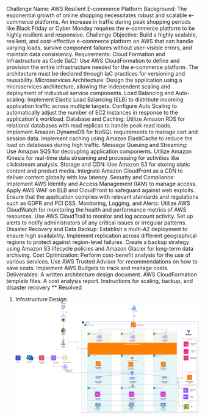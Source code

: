 Challenge Name: AWS Resilient E-commerce Platform
Background: The exponential growth of online shopping necessitates robust and scalable e-commerce platforms. An increase in traffic during peak shopping periods like Black Friday or Cyber Monday requires the e-commerce platform to be highly resilient and responsive.
Challenge Objective: Build a highly scalable, resilient, and cost-effective e-commerce platform on AWS that can handle varying loads, survive component failures without user-visible errors, and maintain data consistency.
Requirements:
Cloud Formation and Infrastructure as Code (IaC): Use AWS CloudFormation to define and provision the entire infrastructure needed for the e-commerce platform. The architecture must be declared through IaC practices for versioning and reusability.
Microservices Architecture: Design the application using a microservices architecture, allowing the independent scaling and deployment of individual service components.
Load Balancing and Auto-scaling:
Implement Elastic Load Balancing (ELB) to distribute incoming application traffic across multiple targets.
Configure Auto Scaling to automatically adjust the number of EC2 instances in response to the application's workload.
Database and Caching:
Utilize Amazon RDS for relational databases with read replicas to handle peak read loads.
Implement Amazon DynamoDB for NoSQL requirements to manage cart and session data.
Implement caching using Amazon ElastiCache to reduce the load on databases during high traffic.
Message Queuing and Streaming:
Use Amazon SQS for decoupling application components.
Utilize Amazon Kinesis for real-time data streaming and processing for activities like clickstream analysis.
Storage and CDN:
Use Amazon S3 for storing static content and product media.
Integrate Amazon CloudFront as a CDN to deliver content globally with low latency.
Security and Compliance:
Implement AWS Identity and Access Management (IAM) to manage access.
Apply AWS WAF on ELB and CloudFront to safeguard against web exploits.
Ensure that the application complies with relevant standards and regulations such as GDPR and PCI DSS.
Monitoring, Logging, and Alerts:
Utilize AWS CloudWatch for monitoring the health and performance metrics of AWS resources.
Use AWS CloudTrail to monitor and log account activity.
Set up alerts to notify administrators of any critical issues or irregular patterns.
Disaster Recovery and Data Backup:
Establish a multi-AZ deployment to ensure high availability.
Implement replication across different geographical regions to protect against region-level failures.
Create a backup strategy using Amazon S3 lifecycle policies and Amazon Glacier for long-term data archiving.
Cost Optimization:
Perform cost-benefit analysis for the use of various services.
Use AWS Trusted Advisor for recommendations on how to save costs.
Implement AWS Budgets to track and manage costs.
Deliverables:
A written architecture design document.
AWS CloudFormation template files.
A cost analysis report.
Instructions for scaling, backup, and disaster recovery
** Resolved
1. Infastructure Design
![Infastructure Design](/Infastructure-Design.png)
